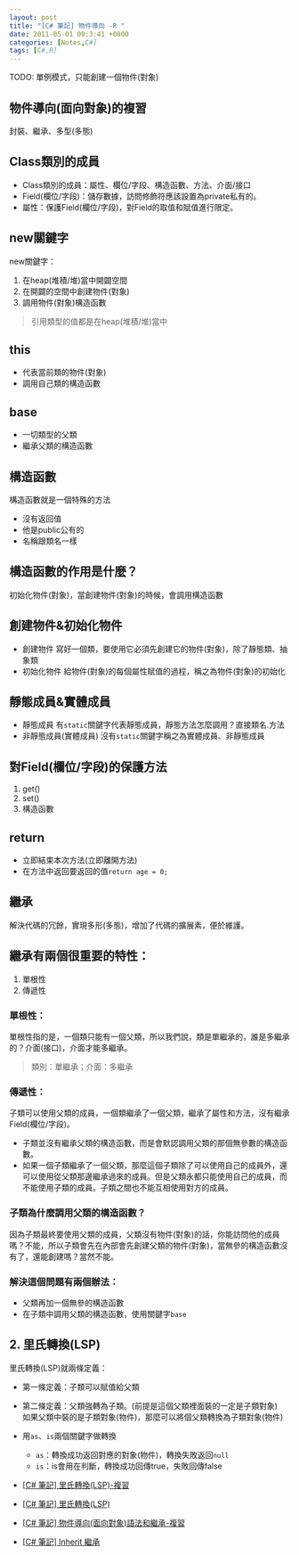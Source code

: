 ```yaml
---
layout: post
title: "[C# 筆記] 物件導向 -R "
date: 2011-05-01 00:3:41 +0800
categories: [Notes,C#]
tags: [C#,R]
---
```


TODO: 單例模式，只能創建一個物件(對象)

## 物件導向(面向對象)的複習
封裝、繼承、多型(多態)

## Class類別的成員
- Class類別的成員：屬性、欄位/字段、構造函數、方法、介面/接口
- Field(欄位/字段)：儲存數據，訪問修飾符應該設置為private私有的。
- 屬性：保護Field(欄位/字段)，對Field的取值和賦值進行限定。

## new關鍵字
new關鍵字：
1. 在heap(堆積/堆)當中開闢空間
2. 在開闢的空間中創建物件(對象)
3. 調用物件(對象)構造函數
> 引用類型的值都是在heap(堆積/堆)當中

## this
- 代表當前類的物件(對象)
- 調用自己類的構造函數

## base
- 一切類型的父類
- 繼承父類的構造函數

## 構造函數
構造函數就是一個特殊的方法
- 沒有返回值
- 他是public公有的
- 名稱跟類名一樣

## 構造函數的作用是什麼？
初始化物件(對象)，當創建物件(對象)的時候，會調用構造函數

## 創建物件&初始化物件
- 創建物件
寫好一個類，要使用它必須先創建它的物件(對象)，除了靜態類、抽象類
- 初始化物件
給物件(對象)的每個屬性賦值的過程，稱之為物件(對象)的初始化

## 靜態成員&實體成員
- 靜態成員
有`static`關鍵字代表靜態成員，靜態方法怎麼調用？直接類名.方法
- 非靜態成員(實體成員)
沒有`static`關鍵字稱之為實體成員、非靜態成員

## 對Field(欄位/字段)的保護方法
1. get()
2. set()
3. 構造函數

## return
- 立即結束本次方法(立即離開方法)
- 在方法中返回要返回的值`return age = 0;`

## 繼承
解決代碼的冗餘，實現多形(多態)，增加了代碼的擴展素，便於維護。

## 繼承有兩個很重要的特性：
1. 單根性
1. 傳遞性
  
### 單根性：
單根性指的是，一個類只能有一個父類，所以我們說，類是單繼承的，誰是多繼承的？介面(接口)，介面才能多繼承。
> 類別：單繼承；介面：多繼承

### 傳遞性：
子類可以使用父類的成員，一個類繼承了一個父類，繼承了屬性和方法，沒有繼承Field(欄位/字段)。
- 子類並沒有繼承父類的構造函數，而是會默認調用父類的那個無參數的構造函數。
- 如果一個子類繼承了一個父類，那麼這個子類除了可以使用自己的成員外，還可以使用從父類那邊繼承過來的成員。但是父類永都只能使用自己的成員，而不能使用子類的成員。子類之間也不能互相使用對方的成員。

### 子類為什麼調用父類的構造函數？
因為子類最終要使用父類的成員，父類沒有物件(對象)的話，你能訪問他的成員嗎？不能，所以子類會先在內部會先創建父類的物件(對象)，當無參的構造函數沒有了，還能創建嗎？當然不能。

### 解決這個問題有兩個辦法：
- 父類再加一個無參的構造函數
- 在子類中調用父類的構造函數，使用關鍵字`base`


## 2. 里氏轉換(LSP)
里氏轉換(LSP)就兩條定義：
- 第一條定義：子類可以賦值給父類
- 第二條定義：父類強轉為子類。(前提是這個父類裡面裝的一定是子類對象)    
如果父類中裝的是子類對象(物件)，那麼可以將個父類轉換為子類對象(物件)    
- 用`as`、`is`兩個關鍵字做轉換
    - `as`：轉換成功返回對應的對象(物件)，轉換失敗返回`null`
    - `is`：is會用在判斷，轉換成功回傳true，失敗回傳false

        
- [[C# 筆記] 里氏轉換(LSP)-複習](https://riivalin.github.io/posts/lsp-1/)
- [[C# 筆記] 里氏轉換(LSP)](https://riivalin.github.io/posts/lsp/)
- [[C# 筆記] 物件導向(面向對象)語法和繼承-複習](https://riivalin.github.io/posts/oo/)
- [[C# 筆記] Inherit 繼承](https://riivalin.github.io/posts/inherit/)